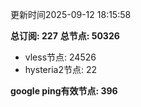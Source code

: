 更新时间2025-09-12 18:15:58

**总订阅: 227**
**总节点: 50326**
- vless节点: 24526
- hysteria2节点: 22

**google ping有效节点: 396**
